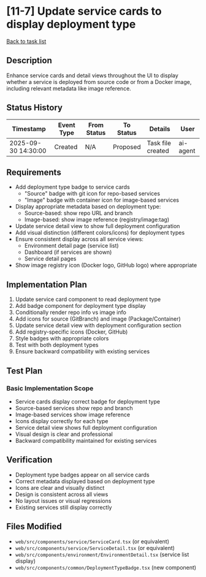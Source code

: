 # [11-7] Update service cards to display deployment type

[Back to task list](./tasks.md)

## Description
Enhance service cards and detail views throughout the UI to display whether a service is deployed from source code or from a Docker image, including relevant metadata like image reference.

## Status History
| Timestamp | Event Type | From Status | To Status | Details | User |
|-----------|------------|-------------|-----------|---------|------|
| 2025-09-30 14:30:00 | Created | N/A | Proposed | Task file created | ai-agent |

## Requirements
- Add deployment type badge to service cards
  - "Source" badge with git icon for repo-based services
  - "Image" badge with container icon for image-based services
- Display appropriate metadata based on deployment type:
  - Source-based: show repo URL and branch
  - Image-based: show image reference (registry/image:tag)
- Update service detail view to show full deployment configuration
- Add visual distinction (different colors/icons) for deployment types
- Ensure consistent display across all service views:
  - Environment detail page (service list)
  - Dashboard (if services are shown)
  - Service detail pages
- Show image registry icon (Docker logo, GitHub logo) where appropriate

## Implementation Plan
1. Update service card component to read deployment type
2. Add badge component for deployment type display
3. Conditionally render repo info vs image info
4. Add icons for source (GitBranch) and image (Package/Container)
5. Update service detail view with deployment configuration section
6. Add registry-specific icons (Docker, GitHub)
7. Style badges with appropriate colors
8. Test with both deployment types
9. Ensure backward compatibility with existing services

## Test Plan
### Basic Implementation Scope
- Service cards display correct badge for deployment type
- Source-based services show repo and branch
- Image-based services show image reference
- Icons display correctly for each type
- Service detail view shows full deployment configuration
- Visual design is clear and professional
- Backward compatibility maintained for existing services

## Verification
- Deployment type badges appear on all service cards
- Correct metadata displayed based on deployment type
- Icons are clear and visually distinct
- Design is consistent across all views
- No layout issues or visual regressions
- Existing services still display correctly

## Files Modified
- `web/src/components/service/ServiceCard.tsx` (or equivalent)
- `web/src/components/service/ServiceDetail.tsx` (or equivalent)
- `web/src/components/environment/EnvironmentDetail.tsx` (service list display)
- `web/src/components/common/DeploymentTypeBadge.tsx` (new component)

